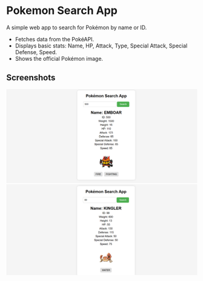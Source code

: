 # Pokemon Search App

A simple web app to search for Pokémon by name or ID.

- Fetches data from the PokéAPI.
- Displays basic stats: Name, HP, Attack, Type, Special Attack, Special Defense, Speed.
- Shows the official Pokémon image.

## Screenshots

![Screenshot 1](screenshots/Screenshot%20(303).png)
![Screenshot 2](screenshots/Screenshot%20(304).png)
